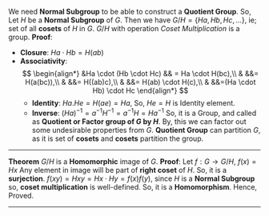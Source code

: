We need **Normal Subgroup** to be able to construct a **Quotient Group**.
So, Let $H$ be a **Normal Subgroup** of $G$. Then we have $G/H = \{Ha, Hb, Hc, \dots\}$, ie; set of all **cosets** of $H$ in $G$.
$G/H$ with operation *Coset Multiplication* is a group.
**Proof**:
- **Closure**: $Ha \cdot Hb = H(ab)$
- **Associativity**: 
  $$
  \begin{align*}
  &Ha \cdot (Hb \cdot Hc) && = Ha \cdot H(bc),\\
  & &&= H(a(bc)),\\
  & &&= H((ab)c),\\
  & &&= H(ab) \cdot H(c),\\
  & &&=(Ha \cdot Hb) \cdot Hc
  \end{align*}
  $$
  - **Identity**: $Ha .He = H(ae) = Ha$, So, $He = H$ is Identity element.
  - **Inverse**: $(Ha)^{-1} = a^{-1}H^{-1} = a^{-1}H = Ha^{-1}$
So, it is a Group, and called as **Quotient or Factor group of $G$ by $H$**.
By, this we can factor out some undesirable properties from $G$.
**Quotient Group** can partition $G$, as it is set of **cosets** and **cosets** partition the group.
***
**Theorem** $G/H$ is a **Homomorphic** image of $G$.
**Proof**: 
Let $f: G \to G/H$,
$f(x) = Hx$
Any element in image will be part of **right coset** of $H$. So, it is a **surjection**.
$f(xy) = Hxy = Hx \cdot Hy = f(x)f(y)$, since $H$ is a **Normal Subgroup** so, **coset multiplication** is well-defined. So, it is a **Homomorphism**.
Hence, Proved.
***
